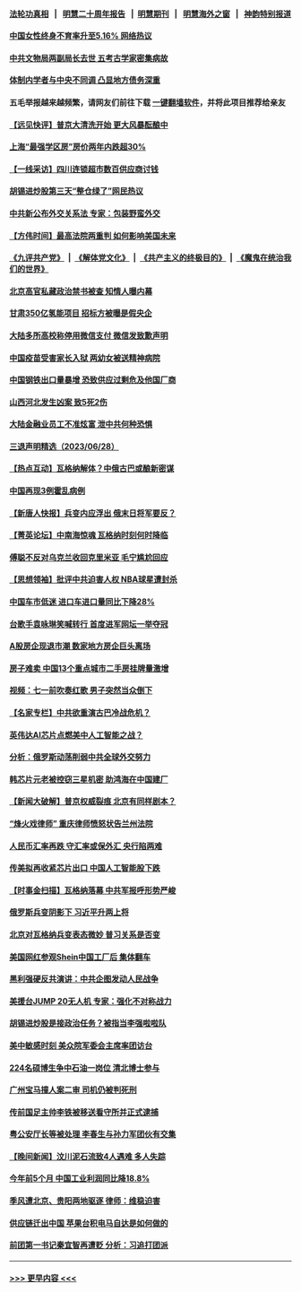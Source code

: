#### [法轮功真相](https://github.com/gfw-breaker/truth/blob/master/README.md?t=0) &nbsp;&nbsp;|&nbsp;&nbsp; [明慧二十周年报告](https://github.com/gfw-breaker/mh-reports/blob/master/README.md?t=0) &nbsp;&nbsp;|&nbsp;&nbsp;[明慧期刊](https://github.com/gfw-breaker/mh-qikan) &nbsp;&nbsp;|&nbsp;&nbsp; [明慧海外之窗](https://github.com/gfw-breaker/mh-news/blob/master/README.md?t=0) &nbsp;&nbsp;|&nbsp;&nbsp; [神韵特别报道](https://github.com/gfw-breaker/mh-news/blob/master/shenyun.md?t=0)
#### [中国女性终身不育率升至5.16% 网络热议](../pages/nsc413/n14024825.md?t=06300343) 
#### [中共文物局两副局长去世 五考古学家密集病故](../pages/nsc413/n14025104.md?t=06300343) 
#### [体制内学者与中央不同调 凸显地方债务深重](../pages/nsc413/n14024954.md?t=06300343) 
#### 五毛举报越来越频繁，请网友们前往下载 [一键翻墙软件](https://github.com/gfw-breaker/ssr-accounts)，并将此项目推荐给亲友
#### [【远见快评】普京大清洗开始 更大风暴酝酿中](../pages/nsc413/n14025028.md?t=06300343) 
#### [上海“最强学区房”房价两年内跌超30%](../pages/nsc413/n14024910.md?t=06300343) 
#### [【一线采访】四川连锁超市数百供应商讨钱](../pages/nsc413/n14025102.md?t=06300343) 
#### [胡锡进炒股第三天“整仓绿了”网民热议](../pages/nsc413/n14024911.md?t=06300343) 
#### [中共新公布外交关系法 专家：包装野蛮外交](../pages/nsc413/n14024956.md?t=06300343) 
#### [【方伟时间】最高法院两重判 如何影响美国未来](../pages/nsc413/n14024526.md?t=06300343) 
#### [《九评共产党》](https://github.com/begood0513/9ping.md/blob/master/README.md) &nbsp;|&nbsp; [《解体党文化》](../../../../jtdwh.md/blob/master/README.md)  &nbsp;|&nbsp; [《共产主义的终极目的》](../../../../gczydzjmd.md/blob/master/README.md) &nbsp;|&nbsp; [《魔鬼在统治我们的世界》](../../../../mgztzwmdsj.md/blob/master/README.md) 
#### [北京高官私藏政治禁书被查 知情人曝内幕](../pages/nsc413/n14024763.md?t=06300343) 
#### [甘肃350亿氢能项目 招标方被曝是假央企](../pages/nsc413/n14024853.md?t=06300343) 
#### [大陆多所高校称停用微信支付 微信发致歉声明](../pages/nsc413/n14024854.md?t=06300343) 
#### [中国疫苗受害家长入狱 两幼女被送精神病院](../pages/nsc413/n14024727.md?t=06300343) 
#### [中国钢铁出口量暴增 恐致供应过剩危及他国厂商](../pages/nsc413/n14024808.md?t=06300343) 
#### [山西河北发生凶案 致5死2伤](../pages/nsc413/n14024805.md?t=06300343) 
#### [大陆金融业员工不准炫富 泄中共何种恐惧](../pages/nsc413/n14024435.md?t=06300343) 
#### [三退声明精选（2023/06/28）](../pages/nsc413/n14024621.md?t=06300343) 
#### [【热点互动】瓦格纳解体？中俄古巴或酿新密谋](../pages/nsc413/n14024508.md?t=06300343) 
#### [中国再现3例霍乱病例](../pages/nsc413/n14024603.md?t=06300343) 
#### [【新唐人快报】兵变内应浮出 俄末日将军要反？](../pages/nsc413/n14024483.md?t=06300343) 
#### [【菁英论坛】中南海惊魂 瓦格纳时刻何时降临](../pages/nsc413/n14024388.md?t=06300343) 
#### [傅聪不反对乌克兰收回克里米亚 毛宁尴尬回应](../pages/nsc413/n14024401.md?t=06300343) 
#### [【思想领袖】批评中共迫害人权 NBA球星遭封杀](../pages/nsc413/n13997987.md?t=06300343) 
#### [中国车市低迷 进口车进口量同比下降28%](../pages/nsc413/n14024445.md?t=06300343) 
#### [台歌手袁咏琳笑喊转行 首度进军网坛一举夺冠](../pages/nsc413/n14024410.md?t=06300343) 
#### [A股房企现退市潮 数家地方房企巨头离场](../pages/nsc413/n14024451.md?t=06300343) 
#### [房子难卖 中国13个重点城市二手房挂牌量激增](../pages/nsc413/n14024430.md?t=06300343) 
#### [视频：七一前吹奏红歌 男子突然当众倒下](../pages/nsc413/n14024423.md?t=06300343) 
#### [【名家专栏】中共欲重演古巴冷战危机？](../pages/nsc413/n14024244.md?t=06300343) 
#### [英伟达AI芯片点燃美中人工智能之战？](../pages/nsc413/n14024381.md?t=06300343) 
#### [分析：俄罗斯动荡削弱中共全球外交努力](../pages/nsc413/n14024391.md?t=06300343) 
#### [韩芯片元老被控窃三星机密 助鸿海在中国建厂](../pages/nsc413/n14023756.md?t=06300343) 
#### [【新闻大破解】普京权威裂痕 北京有同样剧本？](../pages/nsc413/n14024365.md?t=06300343) 
#### [“烽火戏律师” 重庆律师愤怒状告兰州法院](../pages/nsc413/n14024374.md?t=06300343) 
#### [人民币汇率再跌 守汇率或保外汇 央行陷两难](../pages/nsc413/n14024090.md?t=06300343) 
#### [传美拟再收紧芯片出口 中国人工智能股下跌](../pages/nsc413/n14024306.md?t=06300343) 
#### [【时事金扫描】瓦格纳落幕 中共军报呼形势严峻](../pages/nsc413/n14024331.md?t=06300343) 
#### [俄罗斯兵变阴影下 习近平升两上将](../pages/nsc413/n14024252.md?t=06300343) 
#### [北京对瓦格纳兵变表态微妙 普习关系是否变](../pages/nsc413/n14024161.md?t=06300343) 
#### [美国网红参观Shein中国工厂后 集体翻车](../pages/nsc413/n14024265.md?t=06300343) 
#### [黑利强硬反共演讲：中共企图发动人民战争](../pages/nsc413/n14024162.md?t=06300343) 
#### [美援台JUMP 20无人机 专家：强化不对称战力](../pages/nsc413/n14023452.md?t=06300343) 
#### [胡锡进炒股是接政治任务？被指当李强啦啦队](../pages/nsc413/n14024035.md?t=06300343) 
#### [美中敏感时刻 美众院军委会主席率团访台](../pages/nsc413/n14024129.md?t=06300343) 
#### [224名硕博生争中石油一岗位 清北博士参与](../pages/nsc413/n14024124.md?t=06300343) 
#### [广州宝马撞人案二审 司机仍被判死刑](../pages/nsc413/n14024160.md?t=06300343) 
#### [传前国足主帅李铁被移送看守所并正式逮捕](../pages/nsc413/n14024107.md?t=06300343) 
#### [粤公安厅长等被处理 李春生与孙力军团伙有交集](../pages/nsc413/n14024104.md?t=06300343) 
#### [【晚间新闻】汶川泥石流致4人遇难 多人失踪](../pages/nsc413/n14024078.md?t=06300343) 
#### [今年前5个月 中国工业利润同比降18.8%](../pages/nsc413/n14023953.md?t=06300343) 
#### [季风遭北京、贵阳两地驱逐 律师：维稳迫害](../pages/nsc413/n14024015.md?t=06300343) 
#### [供应链迁出中国 苹果台积电马自达是如何做的](../pages/nsc413/n14023243.md?t=06300343) 
#### [前团第一书记秦宜智再遭贬 分析：习追打团派](../pages/nsc413/n14023934.md?t=06300343) 

----
#### [ >>> 更早内容 <<< ](../indexes/nsc413-earlier.md)
